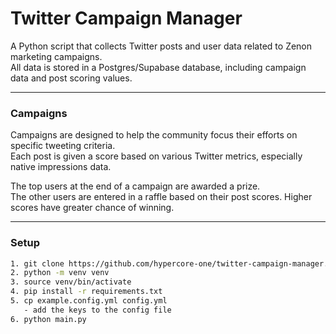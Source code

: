 # Twitter Campaign Manager

A Python script that collects Twitter posts and user data related to Zenon marketing campaigns.  
All data is stored in a Postgres/Supabase database, including campaign data and post scoring values.

---

### Campaigns

Campaigns are designed to help the community focus their efforts on specific tweeting criteria.  
Each post is given a score based on various Twitter metrics, especially native impressions data.

The top users at the end of a campaign are awarded a prize.  
The other users are entered in a raffle based on their post scores. Higher scores have greater chance of winning.

---

### Setup

```sh
1. git clone https://github.com/hypercore-one/twitter-campaign-manager.git && cd twitter-campaign-manager/twitter-campaign-manager
2. python -m venv venv
3. source venv/bin/activate
4. pip install -r requirements.txt
5. cp example.config.yml config.yml
   - add the keys to the config file
6. python main.py
```
